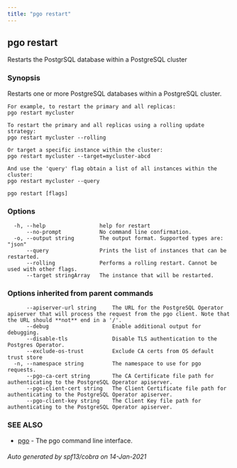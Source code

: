 ```yaml
---
title: "pgo restart"
---
```

## pgo restart

Restarts the PostgrSQL database within a PostgreSQL cluster

### Synopsis

Restarts one or more PostgreSQL databases within a PostgreSQL cluster.

	For example, to restart the primary and all replicas:
	pgo restart mycluster

	To restart the primary and all replicas using a rolling update strategy:
	pgo restart mycluster --rolling

	Or target a specific instance within the cluster:
	pgo restart mycluster --target=mycluster-abcd

	And use the 'query' flag obtain a list of all instances within the cluster:
	pgo restart mycluster --query

```
pgo restart [flags]
```

### Options

```
  -h, --help                 help for restart
      --no-prompt            No command line confirmation.
  -o, --output string        The output format. Supported types are: "json"
      --query                Prints the list of instances that can be restarted.
      --rolling              Performs a rolling restart. Cannot be used with other flags.
      --target stringArray   The instance that will be restarted.
```

### Options inherited from parent commands

```
      --apiserver-url string     The URL for the PostgreSQL Operator apiserver that will process the request from the pgo client. Note that the URL should **not** end in a '/'.
      --debug                    Enable additional output for debugging.
      --disable-tls              Disable TLS authentication to the Postgres Operator.
      --exclude-os-trust         Exclude CA certs from OS default trust store
  -n, --namespace string         The namespace to use for pgo requests.
      --pgo-ca-cert string       The CA Certificate file path for authenticating to the PostgreSQL Operator apiserver.
      --pgo-client-cert string   The Client Certificate file path for authenticating to the PostgreSQL Operator apiserver.
      --pgo-client-key string    The Client Key file path for authenticating to the PostgreSQL Operator apiserver.
```

### SEE ALSO

* [pgo](/pgo-client/reference/pgo/)	 - The pgo command line interface.

###### Auto generated by spf13/cobra on 14-Jan-2021
